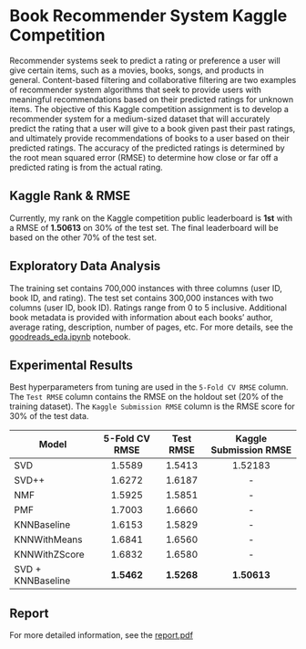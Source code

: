 # Book Recommender System Kaggle Competition
Recommender systems seek to predict a rating or preference a user will give certain items, such as a movies, books, songs, and products in general. Content-based filtering and collaborative filtering are two examples of recommender system algorithms that seek to provide users with meaningful recommendations based on their predicted ratings for unknown items. The objective of this Kaggle competition assignment is to develop a recommender system for a medium-sized dataset that will accurately predict the rating that a user will give to a book given past their past ratings, and ultimately provide recommendations of books to a user based on their predicted ratings. The accuracy of the predicted ratings is determined by the root mean squared error (RMSE) to determine how close or far off a predicted rating is from the actual rating.

## Kaggle Rank & RMSE
Currently, my rank on the Kaggle competition public leaderboard is **1st** with a RMSE of **1.50613** on 30% of the test set. The final leaderboard will be based on the other 70% of the test set.

## Exploratory Data Analysis
The training set contains 700,000 instances with three columns (user ID, book ID, and rating). The test set contains 300,000 instances with two columns (user ID, book ID). Ratings range from 0 to 5 inclusive. Additional book metadata is provided with information about each books’ author, average rating, description, number of pages, etc. For more details, see the [goodreads_eda.ipynb](goodreads_eda.ipynb) notebook.

## Experimental Results
Best hyperparameters from tuning are used in the `5-Fold CV RMSE` column. The `Test RMSE` column contains the RMSE on the holdout set (20% of the training dataset). The `Kaggle Submission RMSE` column is the RMSE score for 30% of the test data.

| Model             | 5-Fold CV RMSE | Test RMSE | Kaggle Submission RMSE|
|-------------------|:----------------:|:-----------:|:------------:|
| SVD               | 1.5589         | 1.5413    | 1.52183    |
| SVD++             | 1.6272         | 1.6187    |     -      |
| NMF               | 1.5925         | 1.5851    |     -      |
| PMF               | 1.7003         | 1.6660    |     -      |
| KNNBaseline       | 1.6153         | 1.5829    |     -      |
| KNNWithMeans      | 1.6841         | 1.6560    |     -      |
| KNNWithZScore     | 1.6832         | 1.6580    |     -      |
| SVD + KNNBaseline | **1.5462**         | **1.5268**    | **1.50613**    |

## Report
For more detailed information, see the [report.pdf](report.pdf)
